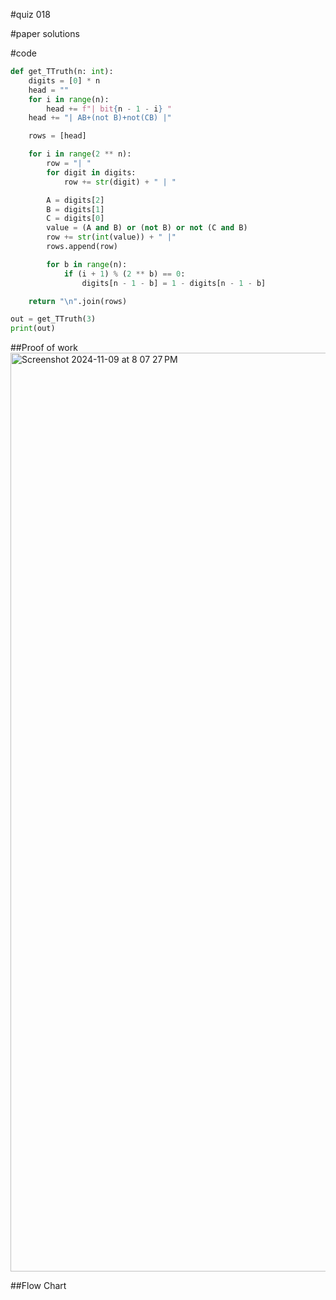 #quiz 018


#paper solutions


#code
```.py
def get_TTruth(n: int):
    digits = [0] * n
    head = ""
    for i in range(n):
        head += f"| bit{n - 1 - i} "
    head += "| AB+(not B)+not(CB) |"

    rows = [head]

    for i in range(2 ** n):
        row = "| "
        for digit in digits:
            row += str(digit) + " | "

        A = digits[2]
        B = digits[1]
        C = digits[0]
        value = (A and B) or (not B) or not (C and B)
        row += str(int(value)) + " |"
        rows.append(row)

        for b in range(n):
            if (i + 1) % (2 ** b) == 0:
                digits[n - 1 - b] = 1 - digits[n - 1 - b]

    return "\n".join(rows)

out = get_TTruth(3)
print(out)
```

##Proof of work
<img width="1470" alt="Screenshot 2024-11-09 at 8 07 27 PM" src="https://github.com/user-attachments/assets/62b83c06-dff3-426d-afc7-7dcea12674a8">

##Flow Chart
